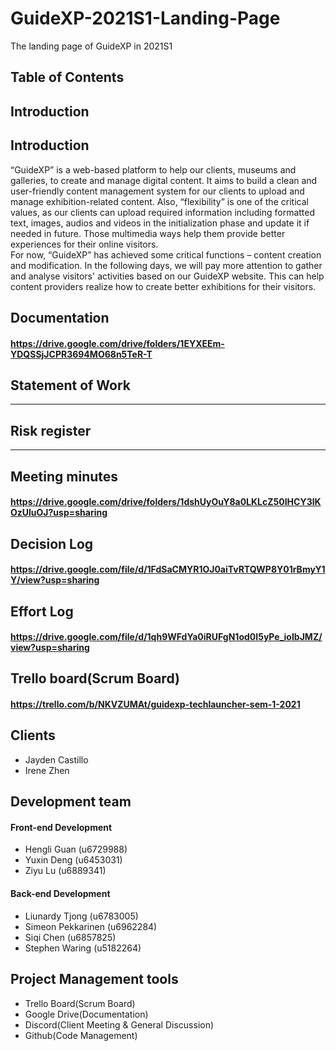 # GuideXP-2021S1-Landing-Page
The landing page of GuideXP in 2021S1
## Table of Contents
  ## Introduction


## Introduction
“GuideXP” is a web-based platform to help our clients, museums and galleries, to create and manage digital content. It aims to build a clean and user-friendly content management system for our clients to upload and manage exhibition-related content. Also, “flexibility” is one of the critical values, as our clients can upload required information including formatted text, images, audios and videos in the initialization phase and update it if needed in future. Those multimedia ways help them provide better experiences for their online visitors.  
For now, “GuideXP” has achieved some critical functions – content creation and modification. In the following days, we will pay more attention to gather and analyse visitors' activities based on our GuideXP website. This can help content providers realize how to create better exhibitions for their visitors.   

## Documentation  
 #### https://drive.google.com/drive/folders/1EYXEEm-YDQSSjJCPR3694MO68n5TeR-T  
  ## Statement of Work
  -------------
  ## Risk register
  -------------
  ## Meeting minutes
   #### https://drive.google.com/drive/folders/1dshUyOuY8a0LKLcZ50IHCY3lKOzUluOJ?usp=sharing
  ## Decision Log
   #### https://drive.google.com/file/d/1FdSaCMYR1OJ0aiTvRTQWP8Y01rBmyY1Y/view?usp=sharing
  ## Effort Log
   #### https://drive.google.com/file/d/1qh9WFdYa0iRUFgN1od0I5yPe_ioIbJMZ/view?usp=sharing

## Trello board(Scrum Board)
 #### https://trello.com/b/NKVZUMAt/guidexp-techlauncher-sem-1-2021   

## Clients
* Jayden Castillo
* Irene Zhen 

## Development team
#### Front-end Development   
* Hengli Guan (u6729988)
* Yuxin Deng (u6453031) 
* Ziyu Lu (u6889341)  

#### Back-end Development   
* Liunardy Tjong (u6783005)
* Simeon Pekkarinen (u6962284)
* Siqi Chen (u6857825)
* Stephen Waring (u5182264)

## Project Management tools
* Trello Board(Scrum Board)
* Google Drive(Documentation)
* Discord(Client Meeting & General Discussion)
* Github(Code Management)




